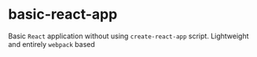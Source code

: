 # basic-react-app
Basic `React` application without using `create-react-app` script. Lightweight and entirely `webpack` based
